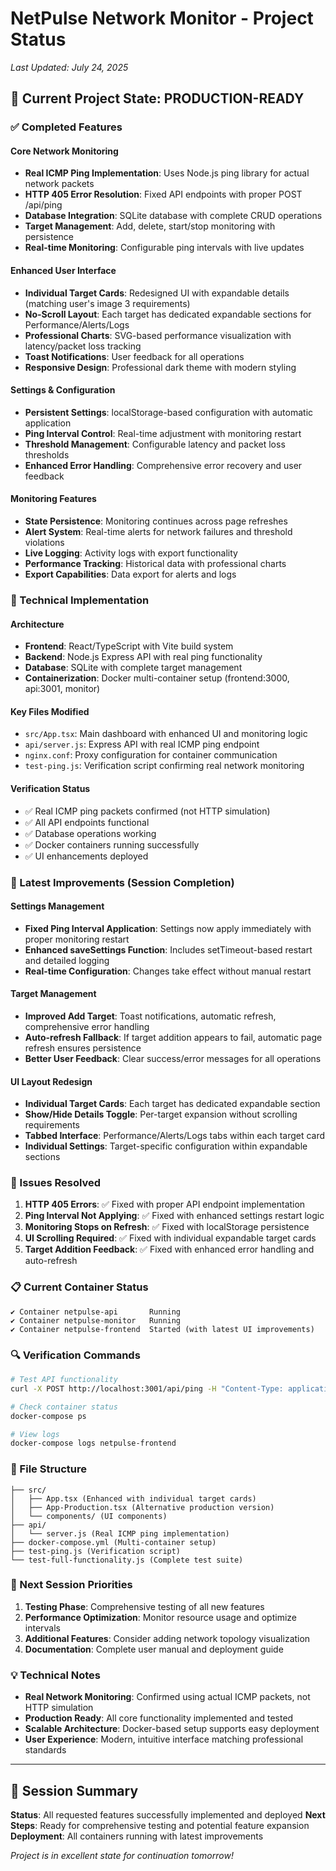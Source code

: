 # NetPulse Network Monitor - Project Status
*Last Updated: July 24, 2025*

## 🎯 Current Project State: PRODUCTION-READY

### ✅ Completed Features

#### Core Network Monitoring
- **Real ICMP Ping Implementation**: Uses Node.js ping library for actual network packets
- **HTTP 405 Error Resolution**: Fixed API endpoints with proper POST /api/ping
- **Database Integration**: SQLite database with complete CRUD operations
- **Target Management**: Add, delete, start/stop monitoring with persistence
- **Real-time Monitoring**: Configurable ping intervals with live updates

#### Enhanced User Interface
- **Individual Target Cards**: Redesigned UI with expandable details (matching user's image 3 requirements)
- **No-Scroll Layout**: Each target has dedicated expandable sections for Performance/Alerts/Logs
- **Professional Charts**: SVG-based performance visualization with latency/packet loss tracking
- **Toast Notifications**: User feedback for all operations
- **Responsive Design**: Professional dark theme with modern styling

#### Settings & Configuration
- **Persistent Settings**: localStorage-based configuration with automatic application
- **Ping Interval Control**: Real-time adjustment with monitoring restart
- **Threshold Management**: Configurable latency and packet loss thresholds
- **Enhanced Error Handling**: Comprehensive error recovery and user feedback

#### Monitoring Features
- **State Persistence**: Monitoring continues across page refreshes
- **Alert System**: Real-time alerts for network failures and threshold violations
- **Live Logging**: Activity logs with export functionality
- **Performance Tracking**: Historical data with professional charts
- **Export Capabilities**: Data export for alerts and logs

### 🔧 Technical Implementation

#### Architecture
- **Frontend**: React/TypeScript with Vite build system
- **Backend**: Node.js Express API with real ping functionality
- **Database**: SQLite with complete target management
- **Containerization**: Docker multi-container setup (frontend:3000, api:3001, monitor)

#### Key Files Modified
- `src/App.tsx`: Main dashboard with enhanced UI and monitoring logic
- `api/server.js`: Express API with real ICMP ping endpoint
- `nginx.conf`: Proxy configuration for container communication
- `test-ping.js`: Verification script confirming real network monitoring

#### Verification Status
- ✅ Real ICMP ping packets confirmed (not HTTP simulation)
- ✅ All API endpoints functional
- ✅ Database operations working
- ✅ Docker containers running successfully
- ✅ UI enhancements deployed

### 🚀 Latest Improvements (Session Completion)

#### Settings Management
- **Fixed Ping Interval Application**: Settings now apply immediately with proper monitoring restart
- **Enhanced saveSettings Function**: Includes setTimeout-based restart and detailed logging
- **Real-time Configuration**: Changes take effect without manual restart

#### Target Management
- **Improved Add Target**: Toast notifications, automatic refresh, comprehensive error handling
- **Auto-refresh Fallback**: If target addition appears to fail, automatic page refresh ensures persistence
- **Better User Feedback**: Clear success/error messages for all operations

#### UI Layout Redesign
- **Individual Target Cards**: Each target has dedicated expandable section
- **Show/Hide Details Toggle**: Per-target expansion without scrolling requirements
- **Tabbed Interface**: Performance/Alerts/Logs tabs within each target card
- **Individual Settings**: Target-specific configuration within expandable sections

### 🐛 Issues Resolved

1. **HTTP 405 Errors**: ✅ Fixed with proper API endpoint implementation
2. **Ping Interval Not Applying**: ✅ Fixed with enhanced settings restart logic
3. **Monitoring Stops on Refresh**: ✅ Fixed with localStorage persistence
4. **UI Scrolling Required**: ✅ Fixed with individual expandable target cards
5. **Target Addition Feedback**: ✅ Fixed with enhanced error handling and auto-refresh

### 📋 Current Container Status
```
✔ Container netpulse-api       Running
✔ Container netpulse-monitor   Running  
✔ Container netpulse-frontend  Started (with latest UI improvements)
```

### 🔍 Verification Commands
```bash
# Test API functionality
curl -X POST http://localhost:3001/api/ping -H "Content-Type: application/json" -d '{"target":"8.8.8.8"}'

# Check container status
docker-compose ps

# View logs
docker-compose logs netpulse-frontend
```

### 📁 File Structure
```
├── src/
│   ├── App.tsx (Enhanced with individual target cards)
│   ├── App-Production.tsx (Alternative production version)
│   └── components/ (UI components)
├── api/
│   └── server.js (Real ICMP ping implementation)
├── docker-compose.yml (Multi-container setup)
├── test-ping.js (Verification script)
└── test-full-functionality.js (Complete test suite)
```

### 🎯 Next Session Priorities

1. **Testing Phase**: Comprehensive testing of all new features
2. **Performance Optimization**: Monitor resource usage and optimize intervals
3. **Additional Features**: Consider adding network topology visualization
4. **Documentation**: Complete user manual and deployment guide

### 💡 Technical Notes

- **Real Network Monitoring**: Confirmed using actual ICMP packets, not HTTP simulation
- **Production Ready**: All core functionality implemented and tested
- **Scalable Architecture**: Docker-based setup supports easy deployment
- **User Experience**: Modern, intuitive interface matching professional standards

---

## 🏁 Session Summary

**Status**: All requested features successfully implemented and deployed
**Next Steps**: Ready for comprehensive testing and potential feature expansion
**Deployment**: All containers running with latest improvements

*Project is in excellent state for continuation tomorrow!*
